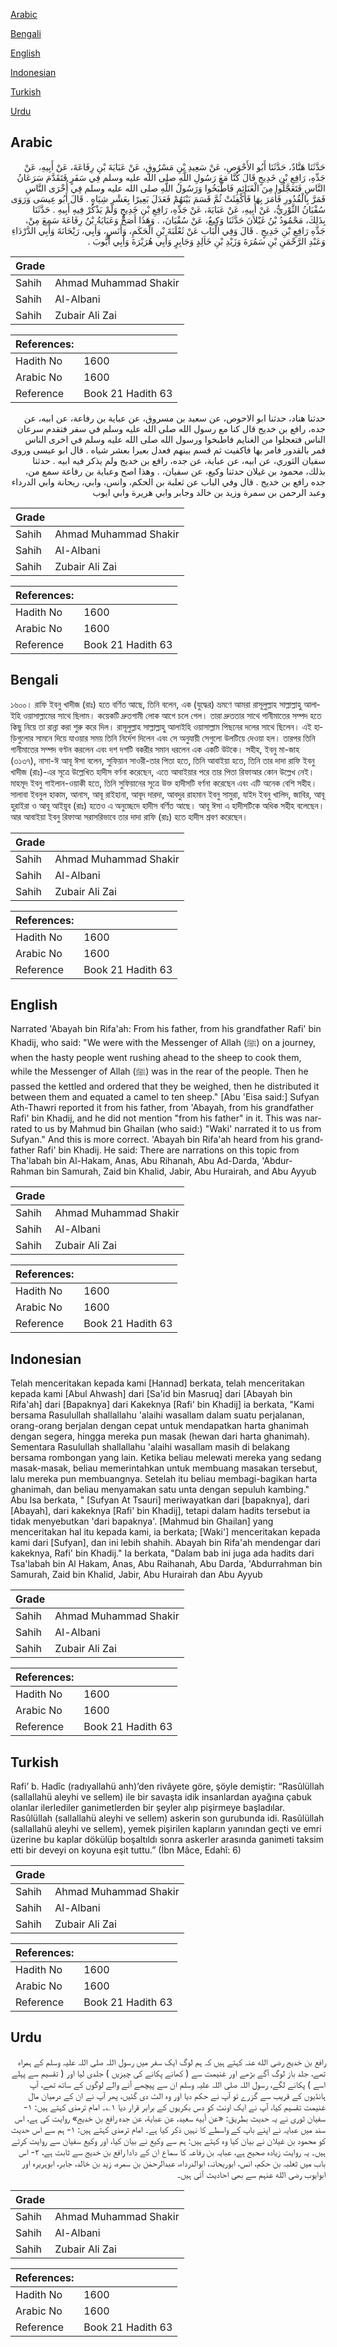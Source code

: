 [Arabic](#arabic)

[Bengali](#bengali)

[English](#english)

[Indonesian](#indonesian)

[Turkish](#turkish)

[Urdu](#urdu)

## Arabic


<div dir="rtl" lang="ar" style={{fontSize:'larger',backgroundColor:'#f8f9fa',padding:20}}>
حَدَّثَنَا هَنَّادٌ، حَدَّثَنَا أَبُو الأَحْوَصِ، عَنْ سَعِيدِ بْنِ مَسْرُوقٍ، عَنْ عَبَايَةَ بْنِ رِفَاعَةَ، عَنْ أَبِيهِ، عَنْ جَدِّهِ، رَافِعِ بْنِ خَدِيجٍ قَالَ كُنَّا مَعَ رَسُولِ اللَّهِ صلى الله عليه وسلم فِي سَفَرٍ فَتَقَدَّمَ سَرَعَانُ النَّاسِ فَتَعَجَّلُوا مِنَ الْغَنَائِمِ فَاطَّبَخُوا وَرَسُولُ اللَّهِ صلى الله عليه وسلم فِي أُخْرَى النَّاسِ فَمَرَّ بِالْقُدُورِ فَأَمَرَ بِهَا فَأُكْفِئَتْ ثُمَّ قَسَمَ بَيْنَهُمْ فَعَدَلَ بَعِيرًا بِعَشْرِ شِيَاهٍ ‏.‏ قَالَ أَبُو عِيسَى وَرَوَى سُفْيَانُ الثَّوْرِيُّ، عَنْ أَبِيهِ، عَنْ عَبَايَةَ، عَنْ جَدِّهِ، رَافِعِ بْنِ خَدِيجٍ وَلَمْ يَذْكُرْ فِيهِ أَبِيهِ ‏.‏ حَدَّثَنَا بِذَلِكَ، مَحْمُودُ بْنُ غَيْلاَنَ حَدَّثَنَا وَكِيعٌ، عَنْ سُفْيَانَ، ‏.‏ وَهَذَا أَصَحُّ وَعَبَايَةُ بْنُ رِفَاعَةَ سَمِعَ مِنْ، جَدِّهِ رَافِعِ بْنِ خَدِيجٍ ‏.‏ قَالَ وَفِي الْبَابِ عَنْ ثَعْلَبَةَ بْنِ الْحَكَمِ، وَأَنَسٍ، وَأَبِي، رَيْحَانَةَ وَأَبِي الدَّرْدَاءِ وَعَبْدِ الرَّحْمَنِ بْنِ سَمُرَةَ وَزَيْدِ بْنِ خَالِدٍ وَجَابِرٍ وَأَبِي هُرَيْرَةَ وَأَبِي أَيُّوبَ ‏.‏
</div>
<div style={{backgroundColor:'#f8f9fa',padding:20, marginBottom: 10}}><table> <thead> <tr> <th>Grade</th> <th></th> </tr> </thead> <tbody> <tr><td>Sahih</td><td>Ahmad Muhammad Shakir</td></tr><tr><td>Sahih</td><td>Al-Albani</td></tr><tr><td>Sahih</td><td>Zubair Ali Zai</td></tr></tbody></table><table> <thead> <tr> <th>References:</th> <th></th> </tr> </thead> <tbody><tr><td>Hadith No</td><td>1600</td></tr><tr><td>Arabic No</td><td>1600</td></tr><tr><td>Reference</td><td>Book 21 Hadith 63</td></tr></tbody></table></div>


<div dir="rtl" lang="ar" style={{fontSize:'larger',backgroundColor:'#f8f9fa',padding:20}}>
حدثنا هناد، حدثنا ابو الاحوص، عن سعيد بن مسروق، عن عباية بن رفاعة، عن ابيه، عن جده، رافع بن خديج قال كنا مع رسول الله صلى الله عليه وسلم في سفر فتقدم سرعان الناس فتعجلوا من الغنايم فاطبخوا ورسول الله صلى الله عليه وسلم في اخرى الناس فمر بالقدور فامر بها فاكفيت ثم قسم بينهم فعدل بعيرا بعشر شياه . قال ابو عيسى وروى سفيان الثوري، عن ابيه، عن عباية، عن جده، رافع بن خديج ولم يذكر فيه ابيه . حدثنا بذلك، محمود بن غيلان حدثنا وكيع، عن سفيان، . وهذا اصح وعباية بن رفاعة سمع من، جده رافع بن خديج . قال وفي الباب عن ثعلبة بن الحكم، وانس، وابي، ريحانة وابي الدرداء وعبد الرحمن بن سمرة وزيد بن خالد وجابر وابي هريرة وابي ايوب
</div>
<div style={{backgroundColor:'#f8f9fa',padding:20, marginBottom: 10}}><table> <thead> <tr> <th>Grade</th> <th></th> </tr> </thead> <tbody> <tr><td>Sahih</td><td>Ahmad Muhammad Shakir</td></tr><tr><td>Sahih</td><td>Al-Albani</td></tr><tr><td>Sahih</td><td>Zubair Ali Zai</td></tr></tbody></table><table> <thead> <tr> <th>References:</th> <th></th> </tr> </thead> <tbody><tr><td>Hadith No</td><td>1600</td></tr><tr><td>Arabic No</td><td>1600</td></tr><tr><td>Reference</td><td>Book 21 Hadith 63</td></tr></tbody></table></div>

## Bengali


<div dir="ltr" lang="bn" style={{fontSize:'larger',backgroundColor:'#f8f9fa',padding:20}}>
১৬০০। রাফি ইবনু খাদীজ (রাঃ) হতে বর্ণিত আছে, তিনি বলেন, এক (যুদ্ধের) ভ্রমণে আমরা রাসূলুল্লাহ সাল্লাল্লাহু আলাইহি ওয়াসাল্লামের সাথে ছিলাম। কয়েকটি দ্রুতগামী লোক আগে চলে গেল। তারা দ্রুততার সাথে গানীমাতের সম্পদ হতে কিছু নিয়ে তা রান্না করা শুরু করে দিল। রাসূলুল্লাহ সাল্লাল্লাহু আলাইহি ওয়াসাল্লাম পিছনের দলের সাথে ছিলেন। এই হাড়িগুলোর সামনে দিয়ে যাওয়ার সময় তিনি নির্দেশ দিলেন এবং সে অনুযায়ী সেগুলো উলটিয়ে দেওয়া হল। তারপর তিনি গানীমাতের সম্পদ বণ্টন করলেন এবং দশ দশটি বকরীর সমান ধরলেন এক একটি উটকে। সহীহ, ইবনু মা-জাহ (৩১৩৭), নাসা-ঈ আবূ ঈসা বলেন, সুফিয়ান সাওরী-তার পিতা হতে, তিনি আবাইয়া হতে, তিনি তার দাদা রাফি ইবনু খাদীজ (রাঃ)-এর সূত্রে উল্লেখিত হাদীস বর্ণনা করেছেন, এতে আবাইয়ার পরে তার পিতা রিফাআর কোন উল্লেখ নেই। মাহমূদ ইবনু গাইলান-ওয়াকী হতে, তিনি সুফিয়ানের সূত্রে উক্ত হাদীসটি বর্ণনা করেছেন এবং এটি অনেক বেশি সহীহ। সালাবা ইবনুল হাকাম, আনাস, আবূ রাইহানা, আবূদ দারদা, আবদুর রাহমান ইবনু সামুরা, যাইদ ইবনু খালিদ, জাবির, আবূ হুরাইরা ও আবূ আইয়ূব (রাঃ) হতেও এ অনুচ্ছেদে হাদীস বর্ণিত আছে। আবূ ঈসা এ হাদীসটিকে অধিক সহীহ বলেছেন। আর আবাইয়া ইবনু রিফাআ সরাসরিভাবে তার দাদা রাফি (রাঃ) হতে হাদীস শ্রবণ করেছেন।
</div>
<div style={{backgroundColor:'#f8f9fa',padding:20, marginBottom: 10}}><table> <thead> <tr> <th>Grade</th> <th></th> </tr> </thead> <tbody> <tr><td>Sahih</td><td>Ahmad Muhammad Shakir</td></tr><tr><td>Sahih</td><td>Al-Albani</td></tr><tr><td>Sahih</td><td>Zubair Ali Zai</td></tr></tbody></table><table> <thead> <tr> <th>References:</th> <th></th> </tr> </thead> <tbody><tr><td>Hadith No</td><td>1600</td></tr><tr><td>Arabic No</td><td>1600</td></tr><tr><td>Reference</td><td>Book 21 Hadith 63</td></tr></tbody></table></div>

## English


<div dir="ltr" lang="en" style={{fontSize:'larger',backgroundColor:'#f8f9fa',padding:20}}>
Narrated 'Abayah bin Rifa'ah: From his father, from his grandfather Rafi' bin Khadij, who said: "We were with the Messenger of Allah (ﷺ) on a journey, when the hasty people went rushing ahead to the sheep to cook them, while the Messenger of Allah (ﷺ) was in the rear of the people. Then he passed the kettled and ordered that they be weighed, then he distributed it between them and equated a camel to ten sheep." [Abu 'Eisa said:] Sufyan Ath-Thawri reported it from his father, from 'Abayah, from his grandfather Rafi' bin Khadij, and he did not mention "from his father" in it. This was narrated to us by Mahmud bin Ghailan (who said:) "Waki' narrated it to us from Sufyan." And this is more correct. 'Abayah bin Rifa'ah heard from his grandfather Rafi' bin Khadij. He said: There are narrations on this topic from Tha'labah bin Al-Hakam, Anas, Abu Rihanah, Abu Ad-Darda, 'Abdur-Rahman bin Samurah, Zaid bin Khalid, Jabir, Abu Hurairah, and Abu Ayyub
</div>
<div style={{backgroundColor:'#f8f9fa',padding:20, marginBottom: 10}}><table> <thead> <tr> <th>Grade</th> <th></th> </tr> </thead> <tbody> <tr><td>Sahih</td><td>Ahmad Muhammad Shakir</td></tr><tr><td>Sahih</td><td>Al-Albani</td></tr><tr><td>Sahih</td><td>Zubair Ali Zai</td></tr></tbody></table><table> <thead> <tr> <th>References:</th> <th></th> </tr> </thead> <tbody><tr><td>Hadith No</td><td>1600</td></tr><tr><td>Arabic No</td><td>1600</td></tr><tr><td>Reference</td><td>Book 21 Hadith 63</td></tr></tbody></table></div>

## Indonesian


<div dir="ltr" lang="id" style={{fontSize:'larger',backgroundColor:'#f8f9fa',padding:20}}>
Telah menceritakan kepada kami [Hannad] berkata, telah menceritakan kepada kami [Abul Ahwash] dari [Sa'id bin Masruq] dari [Abayah bin Rifa'ah] dari [Bapaknya] dari Kakeknya [Rafi' bin Khadij] ia berkata, "Kami bersama Rasulullah shallallahu 'alaihi wasallam dalam suatu perjalanan, orang-orang berjalan dengan cepat untuk mendapatkan harta ghanimah dengan segera, hingga mereka pun masak (hewan dari harta ghanimah). Sementara Rasulullah shallallahu 'alaihi wasallam masih di belakang bersama rombongan yang lain. Ketika beliau melewati mereka yang sedang masak-masak, beliau memerintahkan untuk membuang masakan tersebut, lalu mereka pun membuangnya. Setelah itu beliau membagi-bagikan harta ghanimah, dan beliau menyamakan satu unta dengan sepuluh kambing." Abu Isa berkata, " [Sufyan At Tsauri] meriwayatkan dari [bapaknya], dari [Abayah], dari kakeknya [Rafi' bin Khadij], tetapi dalam hadits tersebut ia tidak menyebutkan 'dari bapaknya'. [Mahmud bin Ghailan] yang menceritakan hal itu kepada kami, ia berkata; [Waki'] menceritakan kepada kami dari [Sufyan], dan ini lebih shahih. Abayah bin Rifa'ah mendengar dari kakeknya, Rafi' bin Khadij." Ia berkata, "Dalam bab ini juga ada hadits dari Tsa'labah bin Al Hakam, Anas, Abu Raihanah, Abu Darda, 'Abdurrahman bin Samurah, Zaid bin Khalid, Jabir, Abu Hurairah dan Abu Ayyub
</div>
<div style={{backgroundColor:'#f8f9fa',padding:20, marginBottom: 10}}><table> <thead> <tr> <th>Grade</th> <th></th> </tr> </thead> <tbody> <tr><td>Sahih</td><td>Ahmad Muhammad Shakir</td></tr><tr><td>Sahih</td><td>Al-Albani</td></tr><tr><td>Sahih</td><td>Zubair Ali Zai</td></tr></tbody></table><table> <thead> <tr> <th>References:</th> <th></th> </tr> </thead> <tbody><tr><td>Hadith No</td><td>1600</td></tr><tr><td>Arabic No</td><td>1600</td></tr><tr><td>Reference</td><td>Book 21 Hadith 63</td></tr></tbody></table></div>

## Turkish


<div dir="ltr" lang="tr" style={{fontSize:'larger',backgroundColor:'#f8f9fa',padding:20}}>
Rafi’ b. Hadîc (radıyallahü anh)’den rivâyete göre, şöyle demiştir: “Rasûlüllah (sallallahü aleyhi ve sellem) ile bir savaşta idik insanlardan ayağına çabuk olanlar ilerlediler ganimetlerden bir şeyler alıp pişirmeye başladılar. Rasûlüllah (sallallahü aleyhi ve sellem) askerin son gurubunda idi. Rasûlüllah (sallallahü aleyhi ve sellem), yemek pişirilen kapların yanından geçti ve emri üzerine bu kaplar dökülüp boşaltıldı sonra askerler arasında ganimeti taksim etti bir deveyi on koyuna eşit tuttu.” (İbn Mâce, Edahî: 6)
</div>
<div style={{backgroundColor:'#f8f9fa',padding:20, marginBottom: 10}}><table> <thead> <tr> <th>Grade</th> <th></th> </tr> </thead> <tbody> <tr><td>Sahih</td><td>Ahmad Muhammad Shakir</td></tr><tr><td>Sahih</td><td>Al-Albani</td></tr><tr><td>Sahih</td><td>Zubair Ali Zai</td></tr></tbody></table><table> <thead> <tr> <th>References:</th> <th></th> </tr> </thead> <tbody><tr><td>Hadith No</td><td>1600</td></tr><tr><td>Arabic No</td><td>1600</td></tr><tr><td>Reference</td><td>Book 21 Hadith 63</td></tr></tbody></table></div>

## Urdu


<div dir="rtl" lang="ur" style={{fontSize:'larger',backgroundColor:'#f8f9fa',padding:20}}>
رافع بن خدیج رضی الله عنہ کہتے ہیں کہ ہم لوگ ایک سفر میں رسول اللہ صلی اللہ علیہ وسلم کے ہمراہ تھے، جلد باز لوگ آگے بڑھے اور غنیمت سے ( کھانے پکانے کی چیزیں ) جلدی لیا اور ( تقسیم سے پہلے اسے ) پکانے لگے، رسول اللہ صلی اللہ علیہ وسلم ان سے پیچھے آنے والے لوگوں کے ساتھ تھے، آپ ہانڈیوں کے قریب سے گزرے تو آپ نے حکم دیا اور وہ الٹ دی گئیں، پھر آپ نے ان کے درمیان مال غنیمت تقسیم کیا، آپ نے ایک اونٹ کو دس بکریوں کے برابر قرار دیا ۱؎۔ امام ترمذی کہتے ہیں: ۱- سفیان ثوری نے یہ حدیث بطریق: «عن أبيه سعيد، عن عباية، عن جده رافع بن خديج» روایت کی ہے، اس سند میں عبایہ نے اپنے باپ کے واسطے کا نہیں ذکر کیا ہے۔ امام ترمذی کہتے ہیں: ۱- ہم سے اس حدیث کو محمود بن غیلان نے بیان کیا وہ کہتے ہیں: ہم سے وکیع نے بیان کیا، اور وکیع سفیان سے روایت کرتے ہیں۔ یہ روایت زیادہ صحیح ہے، عبایہ بن رفاعہ کا سماع ان کے دادا رافع بن خدیج سے ثابت ہے، ۲- اس باب میں ثعلبہ بن حکم، انس، ابوریحانہ، ابوالدرداء، عبدالرحمٰن بن سمرہ، زید بن خالد، جابر، ابوہریرہ اور ابوایوب رضی الله عنہم سے بھی احادیث آئی ہیں۔
</div>
<div style={{backgroundColor:'#f8f9fa',padding:20, marginBottom: 10}}><table> <thead> <tr> <th>Grade</th> <th></th> </tr> </thead> <tbody> <tr><td>Sahih</td><td>Ahmad Muhammad Shakir</td></tr><tr><td>Sahih</td><td>Al-Albani</td></tr><tr><td>Sahih</td><td>Zubair Ali Zai</td></tr></tbody></table><table> <thead> <tr> <th>References:</th> <th></th> </tr> </thead> <tbody><tr><td>Hadith No</td><td>1600</td></tr><tr><td>Arabic No</td><td>1600</td></tr><tr><td>Reference</td><td>Book 21 Hadith 63</td></tr></tbody></table></div>